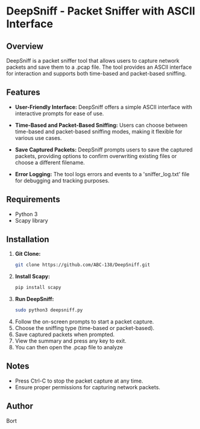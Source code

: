 # DeepSniff - Packet Sniffer with ASCII Interface

## Overview

DeepSniff is a packet sniffer tool that allows users to capture network packets and save them to a .pcap file. The tool provides an ASCII interface for interaction and supports both time-based and packet-based sniffing.

## Features

- **User-Friendly Interface:** DeepSniff offers a simple ASCII interface with interactive prompts for ease of use.

- **Time-Based and Packet-Based Sniffing:** Users can choose between time-based and packet-based sniffing modes, making it flexible for various use cases.

- **Save Captured Packets:** DeepSniff prompts users to save the captured packets, providing options to confirm overwriting existing files or choose a different filename.

- **Error Logging:** The tool logs errors and events to a 'sniffer_log.txt' file for debugging and tracking purposes.

## Requirements

- Python 3
- Scapy library
  

## Installation

1. **Git Clone:**
   ```bash
   git clone https://github.com/ABC-138/DeepSniff.git
2. **Install Scapy:**
   ```bash
   pip install scapy
3. **Run DeepSniff:**
   ```bash
   sudo python3 deepsniff.py

   
4. Follow the on-screen prompts to start a packet capture.
5. Choose the sniffing type (time-based or packet-based).
6. Save captured packets when prompted.
7. View the summary and press any key to exit.
8. You can then open the .pcap file to analyze

## Notes

- Press Ctrl-C to stop the packet capture at any time.
- Ensure proper permissions for capturing network packets.

## Author

Bort

